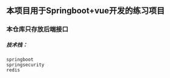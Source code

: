 ## 本项目用于Springboot+vue开发的练习项目
### 本仓库只存放后端接口

##### 技术栈：
    springboot
    springsecurity
    redis
    